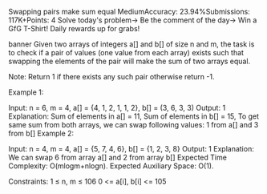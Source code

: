 Swapping pairs make sum equal
MediumAccuracy: 23.94%Submissions: 117K+Points: 4
Solve today's problem-> Be the comment of the day-> Win a GfG T-Shirt!
Daily rewards up for grabs!

banner
Given two arrays of integers a[] and b[] of size n and m, the task is to check if a pair of values (one value from each array) exists such that swapping the elements of the pair will make the sum of two arrays equal.

Note: Return 1 if there exists any such pair otherwise return -1.

Example 1:

Input: n = 6, m = 4, a[] = {4, 1, 2, 1, 1, 2}, b[] = (3, 6, 3, 3)
Output: 1
Explanation: Sum of elements in a[] = 11, Sum of elements in b[] = 15, To get same sum from both arrays, we can swap following values: 1 from a[] and 3 from b[]
Example 2:

Input: n = 4, m = 4, a[] = {5, 7, 4, 6}, b[] = {1, 2, 3, 8}
Output: 1
Explanation: We can swap 6 from array a[] and 2 from array b[]
Expected Time Complexity: O(mlogm+nlogn).
Expected Auxiliary Space: O(1).

Constraints:
1 ≤ n, m ≤ 106
0 <= a[i], b[i] <= 105